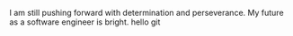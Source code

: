 I am still pushing forward with determination and perseverance. My future as a software engineer is bright.
hello git 
